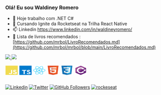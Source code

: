### Olá! Eu sou Waldiney Romero

- 🔭 Hoje trabalho com .NET C#
- 🌱 Cursando Ignite da Rocketseat na Trilha React Native
- 📫 Linkedin https://www.linkedin.com/in/waldineyromero/
- 📒 Lista de livros recomendados : [https://github.com/mrbol/LivroRecomendados.md](https://github.com/mrbol/mrbol/blob/main/LivroRecomendados.md)

<div>
  <a href="https://github.com/mrbol">
  <img height="180em" src="https://github-readme-stats.vercel.app/api?username=mrbol&show_icons=true&theme=dark&include_all_commits=true&count_private=true" />
  <img height="180em" src="https://github-readme-stats.vercel.app/api/top-langs/?username=mrbol&layout=compact&langs_count=7&theme=dark" />
  </a>
</div>

<div style="display: inline_block"><br>
  <img align="center" alt="Rafa-Js" height="30" width="40" src="https://raw.githubusercontent.com/devicons/devicon/master/icons/javascript/javascript-plain.svg">
  <img align="center" alt="Rafa-Ts" height="30" width="40" src="https://raw.githubusercontent.com/devicons/devicon/master/icons/typescript/typescript-plain.svg">
  <img align="center" alt="Rafa-React" height="30" width="40" src="https://raw.githubusercontent.com/devicons/devicon/master/icons/react/react-original.svg">
  <img align="center" alt="Rafa-HTML" height="30" width="40" src="https://raw.githubusercontent.com/devicons/devicon/master/icons/html5/html5-original.svg">
  <img align="center" alt="Rafa-CSS" height="30" width="40" src="https://raw.githubusercontent.com/devicons/devicon/master/icons/css3/css3-original.svg">
  <!--<img align="center" alt="Rafa-Python" height="30" width="40" src="https://raw.githubusercontent.com/devicons/devicon/master/icons/python/python-original.svg">-->
  <img align="center" alt="Rafa-Csharp" height="30" width="40" src="https://raw.githubusercontent.com/devicons/devicon/master/icons/csharp/csharp-original.svg">  
</div>
 
## 
 
[![Linkedin](https://img.shields.io/badge/-LinkedIn-060606?style=flat&labelColor=0D0D0D&logo=Linkedin&Color=white)](https://www.linkedin.com/in/waldineyromero)
[![Twitter](https://img.shields.io/badge/-Twitter-060606?style=flat&labelColor=0D0D0D&logo=Twitter&Color=white)](https://twitter.com/wrf_romero) 
[![GitHub Followers](https://img.shields.io/github/followers/mrbol?style=flat&labelColor=0D0D0D&logo=Github&Color=white)](https://github.com/mrbol)
[![rockeseat](https://img.shields.io/badge/Perfil-Rockeseat-blueviolet)](https://app.rocketseat.com.br/me/waldiney-romero-07915)
 

